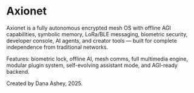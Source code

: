# Axionet

Axionet is a fully autonomous encrypted mesh OS with offline AGI capabilities, symbolic memory, LoRa/BLE messaging, biometric security, developer console, AI agents, and creator tools — built for complete independence from traditional networks.

Features: biometric lock, offline AI, mesh comms, full multimedia engine, modular plugin system, self-evolving assistant mode, and AGI-ready backend.

Created by Dana Ashey, 2025.

